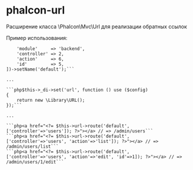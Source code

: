 phalcon-url
===========

Расширение класса \Phalcon\Mvc\Url для реализации обратных ссылок

Пример использования:

```php$router->add('/admin(/:controller((/{id:[0-9]+})?/:action)?)?', [
	'module'     => 'backend',
	'controller' => 2,
	'action'     => 6,
	'id'         => 5,
])->setName('default');```

...

```php$this->_di->set('url', function () use ($config)
{
	return new \Library\URL();
});```

...

```php<a href="<?= $this->url->route('default', ['controller'=>'users']); ?>"></a> // => /admin/users```
```php<a href="<?= $this->url->route('default', ['controller'=>'users', 'action'=>'list']); ?>"></a> // => /admin/users/list```
```php<a href="<?= $this->url->route('default', ['controller'=>'users', 'action'=>'edit', 'id'=>1]); ?>"></a> // => /admin/users/1/edit```
